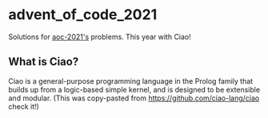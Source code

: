 # advent_of_code_2021
Solutions for [aoc-2021's](https://adventofcode.com/2021) problems. This year with Ciao! 

## What is Ciao? 
Ciao is a general-purpose programming language in the Prolog family that builds up from a logic-based simple kernel, and is designed to be extensible and modular. (This was copy-pasted from https://github.com/ciao-lang/ciao check it!)

